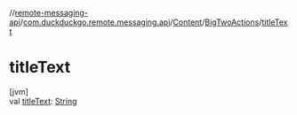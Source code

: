 //[remote-messaging-api](../../../../index.md)/[com.duckduckgo.remote.messaging.api](../../index.md)/[Content](../index.md)/[BigTwoActions](index.md)/[titleText](title-text.md)

# titleText

[jvm]\
val [titleText](title-text.md): [String](https://kotlinlang.org/api/latest/jvm/stdlib/kotlin/-string/index.html)
